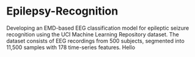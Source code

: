 # Epilepsy-Recognition
Developing an EMD-based EEG classification model for epileptic seizure recognition using the UCI Machine Learning Repository dataset. The dataset consists of EEG recordings from 500 subjects, segmented into 11,500 samples with 178 time-series features.
Hello 
